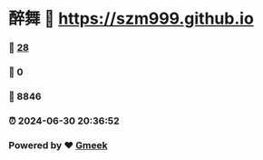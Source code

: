 # 醉舞 :link: https://szm999.github.io 
### :page_facing_up: [28](https://szm999.github.io/tag.html) 
### :speech_balloon: 0 
### :hibiscus: 8846 
### :alarm_clock: 2024-06-30 20:36:52 
### Powered by :heart: [Gmeek](https://github.com/Meekdai/Gmeek)
